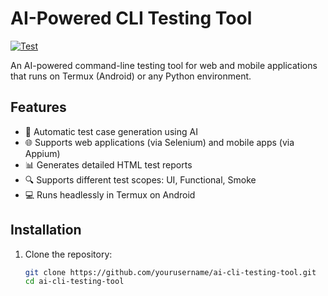 # AI-Powered CLI Testing Tool

[![Test](https://github.com/yourusername/ai-cli-testing-tool/actions/workflows/ci.yml/badge.svg)](https://github.com/yourusername/ai-cli-testing-tool/actions/workflows/ci.yml)

An AI-powered command-line testing tool for web and mobile applications that runs on Termux (Android) or any Python environment.

## Features

- 🚀 Automatic test case generation using AI
- 🌐 Supports web applications (via Selenium) and mobile apps (via Appium)
- 📊 Generates detailed HTML test reports
- 🔍 Supports different test scopes: UI, Functional, Smoke
- 💻 Runs headlessly in Termux on Android

## Installation

1. Clone the repository:
   ```bash
   git clone https://github.com/yourusername/ai-cli-testing-tool.git
   cd ai-cli-testing-tool
